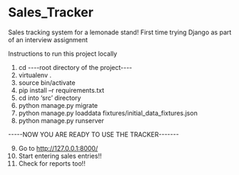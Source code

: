 # Sales_Tracker
Sales tracking system for a lemonade stand! First time trying Django as part of an interview assignment

Instructions to run this project locally

1. cd ----root directory of the project----
2. virtualenv .
3. source bin/activate
4. pip install –r requirements.txt
5. cd into ‘src’ directory
6. python manage.py migrate
7. python manage.py loaddata fixtures/initial_data_fixtures.json
8. python manage.py runserver
   
-----NOW YOU ARE READY TO USE THE TRACKER-------

9. Go to http://127.0.0.1:8000/
10. Start entering sales entries!!
11. Check for reports too!!
